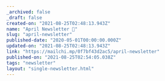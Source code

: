 ```yaml
---
_archived: false
_draft: false
created-on: "2021-08-25T02:48:13.943Z"
name: "April Newsletter 🍃"
slug: "april-newsletter"
published-date: "2020-05-01T00:00:00.000Z"
updated-on: "2021-08-25T02:48:13.943Z"
link: "https://mailchi.mp/0f7bf43d2ac5/april-newsletter"
published-on: "2021-08-25T02:54:05.038Z"
tags: "newsletter"
layout: "single-newsletter.html"
---
```



